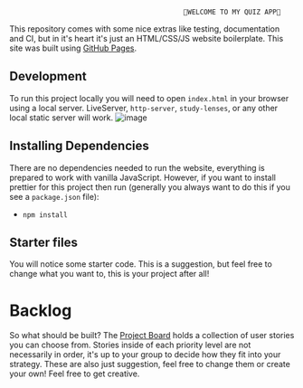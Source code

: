                                                👋WELCOME TO MY QUIZ APP👋
                                                     
This repository comes with some nice extras like testing, documentation and CI, but in it's heart it's just an HTML/CSS/JS website boilerplate.
This site was built using [GitHub Pages](https://pages.github.com/).

## Development

To run this project locally you will need to open `index.html` in your browser using a local server. LiveServer, `http-server`, `study-lenses`, or any other local static server will work.
![image](https://user-images.githubusercontent.com/50028862/130521159-9aebd0a8-d0e2-4733-8a9b-1ab911c6ca94.png)




## Installing Dependencies

There are no dependencies needed to run the website, everything is prepared to work with vanilla JavaScript. However, if you want to install prettier for this project then run (generally you always want to do this if you see a `package.json` file):

- `npm install`

## Starter files

You will notice some starter code. This is a suggestion, but feel free to change what you want to, this is your project after all!

# Backlog

So what should be built? The [Project Board](https://github.com/wilgert/browser-quiz/projects/1) holds a collection of user stories you can choose from. Stories inside of each priority level are not necessarily in order, it's up to your group to decide how they fit into your strategy. These are also just suggestion, feel free to change them or create your own! Feel free to get creative.


